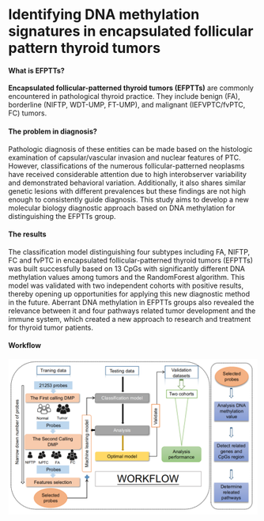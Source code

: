 # Identifying DNA methylation signatures in encapsulated follicular pattern thyroid tumors

#### What is EFPTTs?

**Encapsulated follicular-patterned thyroid tumors (EFPTTs)** are commonly encountered in pathological thyroid practice. They include benign (FA), borderline (NIFTP, WDT-UMP, FT-UMP), and malignant (IEFVPTC/fvPTC, FC) tumors.

#### The problem in diagnosis?

Pathologic diagnosis of these entities can be made based on the histologic examination of capsular/vascular
invasion and nuclear features of PTC. However, classifications of the numerous follicular-patterned neoplasms have received considerable attention due to high interobserver variability and demonstrated behavioral variation. Additionally, it also
shares similar genetic lesions with different prevalences but these findings are not high enough to consistently guide diagnosis. This study aims to develop a new molecular biology diagnostic approach based on DNA methylation for distinguishing the EFPTTs
group.

#### The results

The classification model distinguishing four subtypes including FA, NIFTP, FC and fvPTC in encapsulated follicular-patterned thyroid tumors (EFPTTs) was built successfully based on 13 CpGs with significantly different DNA methylation values among tumors and the RandomForest algorithm. This model was validated with two independent cohorts with positive results, thereby opening up opportunities for
applying this new diagnostic method in the future. Aberrant DNA methylation in EFPTTs groups also revealed the relevance between it and four pathways related tumor development and the immune system, which created a new approach to research and
treatment for thyroid tumor patients.

#### Workflow

![Workflow](https://github.com/nguyenminhhoang210620/EFPTT_THYROID_PROJECT/blob/main/images/workflow.png)
